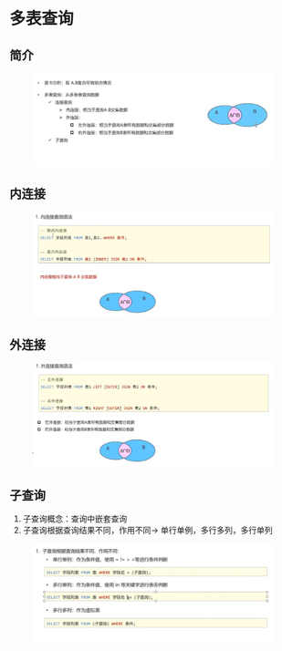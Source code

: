 # 多表查询

## 简介

<figure><img src="../.gitbook/assets/image (10).png" alt=""><figcaption></figcaption></figure>

## 内连接

<figure><img src="../.gitbook/assets/image (1).png" alt=""><figcaption></figcaption></figure>

## 外连接

<figure><img src="../.gitbook/assets/image (14).png" alt=""><figcaption></figcaption></figure>

## 子查询

1. 子查询概念：查询中嵌套查询
2. 子查询根据查询结果不同，作用不同-> 单行单例，多行多列，多行单列

<figure><img src="../.gitbook/assets/image (2) (2) (1).png" alt=""><figcaption></figcaption></figure>
